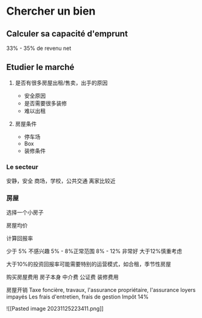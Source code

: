 # Chercher un bien

## Calculer sa capacité d'emprunt

33% - 35% de revenu net

## Etudier le marché

1. 是否有很多房屋出租/售卖，出手的原因
	- 安全原因
	- 是否需要很多装修
	- 难以出租

2. 房屋条件
	- 停车场
	- Box
	- 装修条件


### Le secteur

安静，安全
商场，学校，公共交通
离家比较近

### 房屋

选择一个小房子

房屋均价

计算回报率

少于 5% 不感兴趣
5% - 8%正常范围
8% - 12% 非常好
大于12%慎重考虑

大于10%的投资回报率可能需要特别的运营模式，如合租，季节性房屋

购买房屋费用
房子本身
中介费
公证费
装修费用


房屋开销
Taxe foncière, travaux, l'assurance propriétaire, l'assurance loyers impayés
Les frais d'entretien, frais de gestion 
Impôt 14%





![[Pasted image 20231125223411.png]]